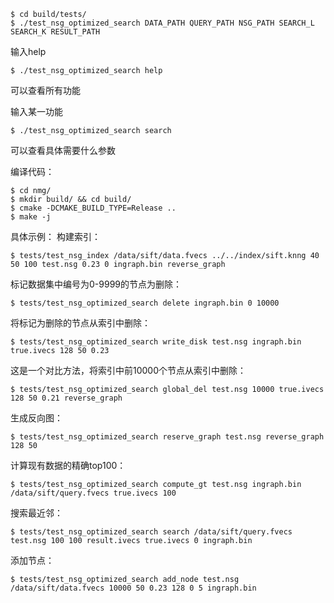 ```shell
$ cd build/tests/
$ ./test_nsg_optimized_search DATA_PATH QUERY_PATH NSG_PATH SEARCH_L SEARCH_K RESULT_PATH
```

输入help
```shell
$ ./test_nsg_optimized_search help
```
可以查看所有功能

输入某一功能
```shell
$ ./test_nsg_optimized_search search
```
可以查看具体需要什么参数

编译代码：
```shell
$ cd nmg/
$ mkdir build/ && cd build/
$ cmake -DCMAKE_BUILD_TYPE=Release ..
$ make -j
```

具体示例：
构建索引：
```shell
$ tests/test_nsg_index /data/sift/data.fvecs ../../index/sift.knng 40 50 100 test.nsg 0.23 0 ingraph.bin reverse_graph
```

标记数据集中编号为0-9999的节点为删除：
```shell
$ tests/test_nsg_optimized_search delete ingraph.bin 0 10000
```

将标记为删除的节点从索引中删除：
```shell
$ tests/test_nsg_optimized_search write_disk test.nsg ingraph.bin true.ivecs 128 50 0.23
```

这是一个对比方法，将索引中前10000个节点从索引中删除：
```shell
$ tests/test_nsg_optimized_search global_del test.nsg 10000 true.ivecs 128 50 0.21 reverse_graph
```

生成反向图：
```shell
$ tests/test_nsg_optimized_search reserve_graph test.nsg reverse_graph 128 50
```


计算现有数据的精确top100：
```shell
$ tests/test_nsg_optimized_search compute_gt test.nsg ingraph.bin /data/sift/query.fvecs true.ivecs 100
```

搜索最近邻：
```shell
$ tests/test_nsg_optimized_search search /data/sift/query.fvecs test.nsg 100 100 result.ivecs true.ivecs 0 ingraph.bin
```

添加节点：
```shell
$ tests/test_nsg_optimized_search add_node test.nsg /data/sift/data.fvecs 10000 50 0.23 128 0 5 ingraph.bin
```

